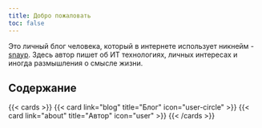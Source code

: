 ```yaml
---
title: Добро пожаловать
toc: false
---
```


Это личный блог человека, который в интернете использует никнейм - [snayp](https://github.com/snayp). Здесь автор пишет об ИТ технологиях, личных интересах и иногда размышления о смысле жизни.

## Содержание

{{< cards >}}
  {{< card link="blog" title="Блог" icon="user-circle" >}}
  {{< card link="about" title="Автор" icon="user" >}}
{{< /cards >}}
